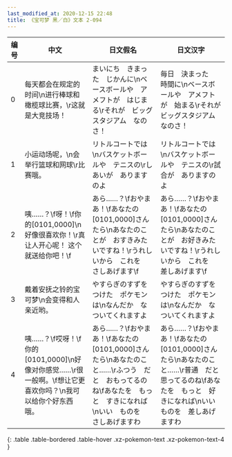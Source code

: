 ```yaml
---
last_modified_at: 2020-12-15 22:48
title: 《宝可梦 黑／白》文本 2-094
---
```

| 编号 | 中文 | 日文假名 | 日文汉字 |
| ---- | ---- | ---- | --- |
| 0 | 每天都会在规定的时间\n进行棒球和橄榄球比赛，\r这就是大竞技场！ | まいにち　きまった　じかんに\nベースボールや　アメフトが　はじまる\rそれが　ビッグスタジアム　なのさ！ | 毎日　決まった　時間に\nベースボールや　アメフトが　始まる\rそれが　ビッグスタジアム　なのさ！ |
| 1 | 小运动场呢，\n会举行篮球和网球\r比赛哦。 | リトルコートでは\nバスケットボールや　テニスの\rしあいが　ありますのよ　 | リトルコートでは\nバスケットボールや　テニスの\r試合が　ありますのよ　 |
| 2 | 咦……？\f呀！\f你的[0101,0000]\n好像很喜欢你！\r真让人开心呢！ 这个就送给你吧！\f | あら……？\fおやまあ！\fあなたの　[0101,0000]さん　たら\nあなたのことが　おすきみたいですね！\rうれしいから　これを　さしあげます\f | あら……？\fおやまあ！\fあなたの　[0101,0000]さん　たら\nあなたのことが　お好きみたいですね！\rうれしいから　これを　差しあげます\f |
| 3 | 戴着安抚之铃的宝可梦\n会变得和人亲近哟。 | やすらぎのすずを　つけた　ポケモンは\nなんだか　なついてくれますよ | やすらぎのすずを　つけた　ポケモンは\nなんだか　なついてくれますよ |
| 4 | 咦……？\f哎呀！\f你的[0101,0000]\n好像对你感觉……\r很一般啊。\f想让它更喜欢你吗？\n我可以给你个好东西哦。 | あら……？\fおやまあ！\fあなたの　[0101,0000]さん　たら\nあなたのこと……\rふつう　だと　おもってるのね\fあなたを　もっと　すきになれば\nいい　ものを　さしあげますわ | あら……？\fおやまあ！\fあなたの　[0101,0000]さん　たら\nあなたのこと……\r普通　だと　思ってるのね\fあなたを　もっと　好きになれば\nいい　ものを　差しあげますわ |
{: .table .table-bordered .table-hover .xz-pokemon-text .xz-pokemon-text-4 }